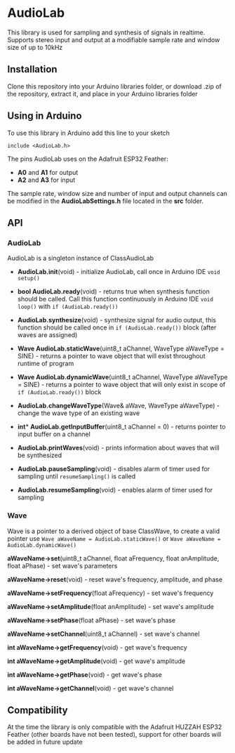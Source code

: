 # AudioLab

This library is used for sampling and synthesis of signals in realtime. Supports stereo input and output at a modifiable sample rate and window size of up to 10kHz

## Installation

Clone this repository into your Arduino libraries folder, or download .zip of the repository, extract it, and place in your Arduino libraries folder

## Using in Arduino

To use this library in Arduino add this line to your sketch 

`include <AudioLab.h>`

The pins AudioLab uses on the Adafruit ESP32 Feather:
* **A0** and **A1** for output
* **A2** and **A3** for input

The sample rate, window size and number of input and output channels can be modified in the **AudioLabSettings.h** file located in the **src** folder.

## API

### AudioLab

AudioLab is a singleton instance of ClassAudioLab

* **AudioLab.init**(void) - initialize AudioLab, call once in Arduino IDE `void setup()`

* **bool AudioLab.ready**(void) - returns true when synthesis function should be called. Call this function continuously in Arduino IDE `void loop()` with `if (AudioLab.ready())`

* **AudioLab.synthesize**(void) - synthesize signal for audio output, this function should be called once in `if (AudioLab.ready())` block (after waves are assigned)

* **Wave AudioLab.staticWave**(uint8_t aChannel, WaveType aWaveType = SINE) - returns a pointer to wave object that will exist throughout runtime of program

* **Wave AudioLab.dynamicWave**(uint8_t aChannel, WaveType aWaveType = SINE) - returns a pointer to wave object that will only exist in scope of `if (AudioLab.ready())` block

* **AudioLab.changeWaveType**(Wave& aWave, WaveType aWaveType) - change the wave type of an existing wave

* **int*** **AudioLab.getInputBuffer**(uint8_t aChannel = 0) - returns pointer to input buffer on a channel

* **AudioLab.printWaves**(void) - prints information about waves that will be synthesized

* **AudioLab.pauseSampling**(void) - disables alarm of timer used for sampling until `resumeSampling()` is called

* **AudioLab.resumeSampling**(void) - enables alarm of timer used for sampling

### Wave

Wave is a pointer to a derived object of base ClassWave, to create a valid pointer use `Wave aWaveName = AudioLab.staticWave()` or `Wave aWaveName = AudioLab.dynamicWave()`

**aWaveName->set**(uint8_t aChannel, float aFrequency, float anAmplitude, float aPhase) - set wave's parameters

**aWaveName->reset**(void) - reset wave's frequency, amplitude, and phase

**aWaveName->setFrequency**(float aFrequency) - set wave's frequency

**aWaveName->setAmplitude**(float anAmplitude) - set wave's amplitude

**aWaveName->setPhase**(float aPhase) - set wave's phase

**aWaveName->setChannel**(uint8_t aChannel) - set wave's channel

**int aWaveName->getFrequency**(void) - get wave's frequency

**int aWaveName->getAmplitude**(void) - get wave's amplitude

**int aWaveName->getPhase**(void) - get wave's phase

**int aWaveName->getChannel**(void) - get wave's channel

## Compatibility

At the time the library is only compatible with the Adafruit HUZZAH ESP32 Feather (other boards have not been tested), support for other boards will be added in future update
